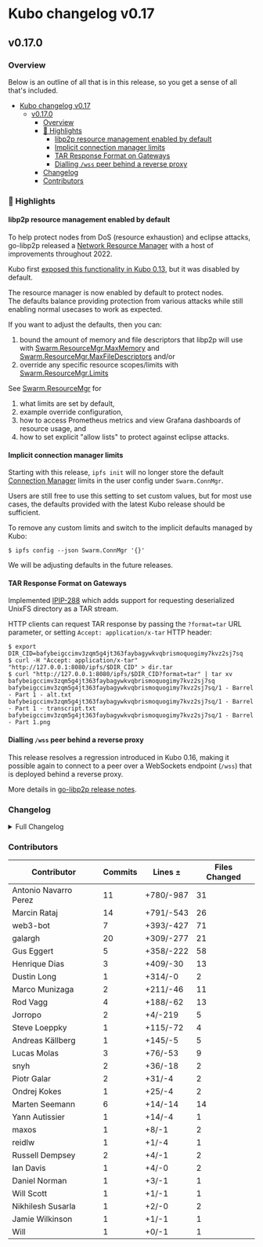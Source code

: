 # Kubo changelog v0.17

## v0.17.0

### Overview

Below is an outline of all that is in this release, so you get a sense of all that's included.

- [Kubo changelog v0.17](#kubo-changelog-v017)
  - [v0.17.0](#v0170)
    - [Overview](#overview)
    - [🔦 Highlights](#-highlights)
      - [libp2p resource management enabled by default](#libp2p-resource-management-enabled-by-default)
      - [Implicit connection manager limits](#implicit-connection-manager-limits)
      - [TAR Response Format on Gateways](#tar-response-format-on-gateways)
      - [Dialling `/wss` peer behind a reverse proxy](#dialling-wss-peer-behind-a-reverse-proxy)
    - [Changelog](#changelog)
    - [Contributors](#contributors)

### 🔦 Highlights

<!-- TODO -->

#### libp2p resource management enabled by default

To help protect nodes from DoS (resource exhaustion) and eclipse attacks, 
go-libp2p released a [Network Resource Manager](https://github.com/libp2p/go-libp2p/tree/master/p2p/host/resource-manager) with a host of improvements throughout 2022.  

Kubo first [exposed this functionality in Kubo 0.13](https://github.com/gocnpan/kubo/blob/master/docs/changelogs/v0.13.md#-libp2p-network-resource-manager-swarmresourcemgr), 
but it was disabled by default.

The resource manager is now enabled by default to protect nodes.  
The defaults balance providing protection from various attacks while still enabling normal usecases to work as expected.

If you want to adjust the defaults, then you can:
1. bound the amount of memory and file descriptors that libp2p will use with [Swarm.ResourceMgr.MaxMemory](https://github.com/ipfs/go-ipfs/blob/master/docs/config.md#swarmresourcemgrmaxmemory) 
and [Swarm.ResourceMgr.MaxFileDescriptors](https://github.com/ipfs/go-ipfs/blob/master/docs/config.md#swarmresourcemgrmaxfiledescriptors) and/or
2. override any specific resource scopes/limits with [Swarm.ResourceMgr.Limits](https://github.com/ipfs/go-ipfs/blob/master/docs/config.md#swarmresourcemgrlimits)

See [Swarm.ResourceMgr](https://github.com/ipfs/go-ipfs/blob/master/docs/config.md#swarmresourcemgr) for
1. what limits are set by default,
2. example override configuration, 
3. how to access Prometheus metrics and view Grafana dashboards of resource usage, and 
4. how to set explicit "allow lists" to protect against eclipse attacks. 

#### Implicit connection manager limits

Starting with this release, `ipfs init` will no longer store the default
[Connection Manager](https://github.com/gocnpan/kubo/blob/master/docs/config.md#swarmconnmgr)
limits in the user config under `Swarm.ConnMgr`.

Users are still free to use this setting to set custom values, but for most use
cases, the defaults provided with the latest Kubo release should be sufficient.

To remove any custom limits and switch to the implicit defaults managed by Kubo:

```console
$ ipfs config --json Swarm.ConnMgr '{}'
```

We will be adjusting defaults in the future releases.

#### TAR Response Format on Gateways

Implemented [IPIP-288](https://github.com/ipfs/specs/pull/288) which adds
support for requesting deserialized UnixFS directory as a TAR stream.

HTTP clients can request TAR response by passing the `?format=tar` URL
parameter, or setting `Accept: application/x-tar` HTTP header:

```console
$ export DIR_CID=bafybeigccimv3zqm5g4jt363faybagywkvqbrismoquogimy7kvz2sj7sq
$ curl -H "Accept: application/x-tar" "http://127.0.0.1:8080/ipfs/$DIR_CID" > dir.tar
$ curl "http://127.0.0.1:8080/ipfs/$DIR_CID?format=tar" | tar xv
bafybeigccimv3zqm5g4jt363faybagywkvqbrismoquogimy7kvz2sj7sq
bafybeigccimv3zqm5g4jt363faybagywkvqbrismoquogimy7kvz2sj7sq/1 - Barrel - Part 1 - alt.txt
bafybeigccimv3zqm5g4jt363faybagywkvqbrismoquogimy7kvz2sj7sq/1 - Barrel - Part 1 - transcript.txt
bafybeigccimv3zqm5g4jt363faybagywkvqbrismoquogimy7kvz2sj7sq/1 - Barrel - Part 1.png
```

#### Dialling `/wss` peer behind a reverse proxy

This release resolves a regression introduced in Kubo 0.16, making it possible
again to connect to a peer over a WebSockets endpoint (`/wss`) that is
deployed behind a reverse proxy.

More details in [go-libp2p release notes](https://github.com/libp2p/go-libp2p/releases/tag/v0.23.3).

### Changelog

<details><summary>Full Changelog</summary>

- github.com/gocnpan/kubo:
  - chore: bump version to v0.17.0 ([ipfs/kubo#9427](https://github.com/gocnpan/kubo/pull/9427))
  - chore: bump version to v0.17.0-rc2 ([ipfs/kubo#9414](https://github.com/gocnpan/kubo/pull/9414))
  - Doc improvements and changelog for resource manager (#9413) ([ipfs/kubo#9413](https://github.com/gocnpan/kubo/pull/9413))
  - fix(docs): typo
  - docs: document /wss fixes in 0.17
  - refactor(config): remove Swarm.ConnMgr defaults
  - fix(config): skip nulls in ResourceMgr
  - Apply go fmt
  - Update core/node/libp2p/rcmgr_defaults.go
  - Remove limitation by HighWater param.
  - Fix RM errors when acceleratedDHT is active
  - docs: Deprecate Reframe on docs. (#9401) ([ipfs/kubo#9401](https://github.com/gocnpan/kubo/pull/9401))
  - chore: bump version to v0.17.0-rc1 ([ipfs/kubo#9394](https://github.com/gocnpan/kubo/pull/9394))
  - feat: Improve ResourceManager UX (#9338) ([ipfs/kubo#9338](https://github.com/gocnpan/kubo/pull/9338))
  - feat: ipfs-webui 2.20.0
  - docs: note log tail is broken (#9383) ([ipfs/kubo#9383](https://github.com/gocnpan/kubo/pull/9383))
  - feat(gateway): TAR response format (#9029) ([ipfs/kubo#9029](https://github.com/gocnpan/kubo/pull/9029))
  - fix: error when using huge json limit file
  - chore: go-multicodec v0.7.0
  - fix: remove old unused buggy coredag code
  - feat: Add command line completion for fish
  - chore: delete snap configuration ([ipfs/kubo#9352](https://github.com/gocnpan/kubo/pull/9352))
  - docs: update scoop package
  - docs: init release issue template improvement process v0.16.0 ([ipfs/kubo#9283](https://github.com/gocnpan/kubo/pull/9283))
  - feat: add delegated routing metrics (#9354) ([ipfs/kubo#9354](https://github.com/gocnpan/kubo/pull/9354))
  - chore: create v0.17.md changelog ([ipfs/kubo#9353](https://github.com/gocnpan/kubo/pull/9353))
  - docs: pin remote arg
  - feat: webui@v2.19.0
  - test(car): export/import of (dag-)cbor/json codecs
  - add refs local alias repo ls (#9320) ([ipfs/kubo#9320](https://github.com/gocnpan/kubo/pull/9320))
  - docs(cmds): Clarify block fetching of refs endpoint.
  - chore(cmds): dag import: use ipld legacy decode ([ipfs/kubo#9219](https://github.com/gocnpan/kubo/pull/9219))
  - fix ipfs swarm peering crash in offline mode (#9261) ([ipfs/kubo#9261](https://github.com/gocnpan/kubo/pull/9261))
  - feat: remove provider delay interval in bitswap (#9053) ([ipfs/kubo#9053](https://github.com/gocnpan/kubo/pull/9053))
  - feat: --reset flag on swarm limit command (#9310) ([ipfs/kubo#9310](https://github.com/gocnpan/kubo/pull/9310))
  - fix: add InlineDNSLink flag to PublicGateways config (#9328) ([ipfs/kubo#9328](https://github.com/gocnpan/kubo/pull/9328))
  - docs: Fix typo and grammar in README
  - ci: add stylecheck to golangci-lint (#9334) ([ipfs/kubo#9334](https://github.com/gocnpan/kubo/pull/9334))
  - Fix: `swarm stats all` command
  - Merge release v0.16.0 back into master ([ipfs/kubo#9324](https://github.com/gocnpan/kubo/pull/9324))
  - fix: Set default Methods value to nil
  - docs: add WebTransport docs ([ipfs/kubo#9314](https://github.com/gocnpan/kubo/pull/9314))
  - chore: bump version to 0.17.0-dev
- github.com/ipfs/go-delegated-routing (v0.6.0 -> v0.7.0):
  - Release v0.7.0
  - feat: add latency & count metrics for content routing client (#59) ([ipfs/go-delegated-routing#59](https://github.com/ipfs/go-delegated-routing/pull/59))
  - docs: add basic readme ([ipfs/go-delegated-routing#57](https://github.com/ipfs/go-delegated-routing/pull/57))
  - sync: update CI config files ([ipfs/go-delegated-routing#40](https://github.com/ipfs/go-delegated-routing/pull/40))
  - added link to reframe blog post (#54) ([ipfs/go-delegated-routing#54](https://github.com/ipfs/go-delegated-routing/pull/54))
- github.com/ipfs/go-ipfs-files (v0.1.1 -> v0.2.0):
  - Release v0.2.0
  - fix: error when TAR has files outside of root (#56) ([ipfs/go-ipfs-files#56](https://github.com/ipfs/go-ipfs-files/pull/56))
  - sync: update CI config files ([ipfs/go-ipfs-files#55](https://github.com/ipfs/go-ipfs-files/pull/55))
  - chore(Directory): add DirIterator API restriction: iterate only once
- github.com/ipfs/go-unixfs (v0.4.0 -> v0.4.1):
  - Update version.json
  - Fix: panic when childer is nil (#127) ([ipfs/go-unixfs#127](https://github.com/ipfs/go-unixfs/pull/127))
  - sync: update CI config files (#125) ([ipfs/go-unixfs#125](https://github.com/ipfs/go-unixfs/pull/125))
- github.com/ipld/go-ipld-prime (v0.18.0 -> v0.19.0):
  - Prepare v0.19.0
  - fix: correct json codec links & bytes handling
  - test(basicnode): increase test coverage for int and map types (#454) ([ipld/go-ipld-prime#454](https://github.com/ipld/go-ipld-prime/pull/454))
  - fix: remove reliance on ioutil
  - run gofmt -s
  - bump go.mod to Go 1.18 and run go fix
  - feat: add kinded union to gendemo
- github.com/libp2p/go-libp2p (v0.23.2 -> v0.23.4):
  - Release v0.23.4 (#1864) ([libp2p/go-libp2p#1864](https://github.com/libp2p/go-libp2p/pull/1864))
  - release v0.23.3
  - websocket: set the HTTP host header in WSS
- github.com/libp2p/go-netroute (v0.2.0 -> v0.2.1):
  - v0.2.1 ([libp2p/go-netroute#27](https://github.com/libp2p/go-netroute/pull/27))
  - fix(phys-addr-length): fix physical address length mismatch ([libp2p/go-netroute#29](https://github.com/libp2p/go-netroute/pull/29))
  - compare priority if route rule's dst mask is same size
  - compare priority if route rule's dst mask is same size
  - sync: update CI config files (#24) ([libp2p/go-netroute#24](https://github.com/libp2p/go-netroute/pull/24))
- github.com/marten-seemann/qpack (v0.2.1 -> v0.3.0):
  - update to Ginkgo v2 (#30) ([marten-seemann/qpack#30](https://github.com/marten-seemann/qpack/pull/30))
  - return write error when encoding header fields (#28) ([marten-seemann/qpack#28](https://github.com/marten-seemann/qpack/pull/28))
  - update Go versions (#29) ([marten-seemann/qpack#29](https://github.com/marten-seemann/qpack/pull/29))
  - remove CircleCI build status from README
  - add link to QPACK RFC to README
  - remove build constraint from fuzzer ([marten-seemann/qpack#24](https://github.com/marten-seemann/qpack/pull/24))
- github.com/multiformats/go-multicodec (v0.6.0 -> v0.7.0):
  - feat: update ./multicodec/table.csv ([multiformats/go-multicodec#71](https://github.com/multiformats/go-multicodec/pull/71))

</details>

### Contributors

| Contributor | Commits | Lines ± | Files Changed |
|-------------|---------|---------|---------------|
| Antonio Navarro Perez | 11 | +780/-987 | 31 |
| Marcin Rataj | 14 | +791/-543 | 26 |
| web3-bot | 7 | +393/-427 | 71 |
| galargh | 20 | +309/-277 | 21 |
| Gus Eggert | 5 | +358/-222 | 58 |
| Henrique Dias | 3 | +409/-30 | 13 |
| Dustin Long | 1 | +314/-0 | 2 |
| Marco Munizaga | 2 | +211/-46 | 11 |
| Rod Vagg | 4 | +188/-62 | 13 |
| Jorropo | 2 | +4/-219 | 5 |
| Steve Loeppky | 1 | +115/-72 | 4 |
| Andreas Källberg | 1 | +145/-5 | 5 |
| Lucas Molas | 3 | +76/-53 | 9 |
| snyh | 2 | +36/-18 | 2 |
| Piotr Galar | 2 | +31/-4 | 2 |
| Ondrej Kokes | 1 | +25/-4 | 2 |
| Marten Seemann | 6 | +14/-14 | 14 |
| Yann Autissier | 1 | +14/-4 | 1 |
| maxos | 1 | +8/-1 | 2 |
| reidlw | 1 | +1/-4 | 1 |
| Russell Dempsey | 2 | +4/-1 | 2 |
| Ian Davis | 1 | +4/-0 | 2 |
| Daniel Norman | 1 | +3/-1 | 1 |
| Will Scott | 1 | +1/-1 | 1 |
| Nikhilesh Susarla | 1 | +2/-0 | 2 |
| Jamie Wilkinson | 1 | +1/-1 | 1 |
| Will | 1 | +0/-1 | 1 |
